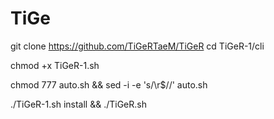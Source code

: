 # TiGe
git clone https://github.com/TiGeRTaeM/TiGeR
cd TiGeR-1/cli

chmod +x TiGeR-1.sh

 chmod 777 auto.sh
&& sed -i -e 's/\r$//' auto.sh

./TiGeR-1.sh install && ./TiGeR.sh
